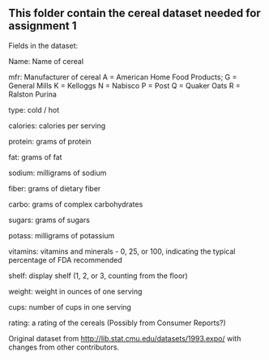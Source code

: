 ## This folder contain the cereal dataset needed for assignment 1


Fields in the dataset:

Name: Name of cereal

mfr: Manufacturer of cereal
A = American Home Food Products;
G = General Mills
K = Kelloggs
N = Nabisco
P = Post
Q = Quaker Oats
R = Ralston Purina

type: cold / hot

calories: calories per serving

protein: grams of protein

fat: grams of fat

sodium: milligrams of sodium

fiber: grams of dietary fiber

carbo: grams of complex carbohydrates

sugars: grams of sugars

potass: milligrams of potassium

vitamins: vitamins and minerals - 0, 25, or 100, indicating the typical percentage of FDA recommended

shelf: display shelf (1, 2, or 3, counting from the floor)

weight: weight in ounces of one serving

cups: number of cups in one serving

rating: a rating of the cereals (Possibly from Consumer Reports?)

Original dataset from http://lib.stat.cmu.edu/datasets/1993.expo/ with changes from other contributors.
